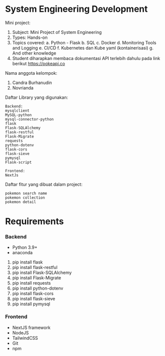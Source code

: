 # System Engineering Development

Mini project:

1. Subject: Mini Project of System Engineering
2. Types:
   Hands-on
3. Topics covered:
   a. Python - Flask
   b. SQL
   c. Docker
   d. Monitoring Tools and Logging
   e. CI/CD
   f. Kubernetes dan Kube yaml (kontainerisasi)
   g. And other knowledge
4. Student diharapkan membaca dokumentasi API terlebih dahulu pada link berikut
   https://pokeapi.co

Nama anggota kelompok:

1. Candra Burhanudin
2. Novrianda

Daftar Library yang digunakan:

```
Backend:
mysqlclient
MySQL-python
mysql-connector-python
flask
Flask-SQLAlchemy
flask-restful
Flask-Migrate
requests
python-dotenv
flask-cors
flask-sieve
pymysql
Flask-script

Frontend:
NextJs
```

Daftar fitur yang dibuat dalam project:

```
pokemon search name
pokemon collection
pokemon detail

```

# Requirements

### Backend

- Python 3.9+
- anaconda

1. pip install flask
2. pip install flask-restful
3. pip install Flask-SQLAlchemy
4. pip install Flask-Migrate
5. pip install requests
6. pip install python-dotenv
7. pip install flask-cors
8. pip install flask-sieve
9. pip install pymysql

### Frontend

- NextJS framework
- NodeJS
- TailwindCSS
- Git
- npm
